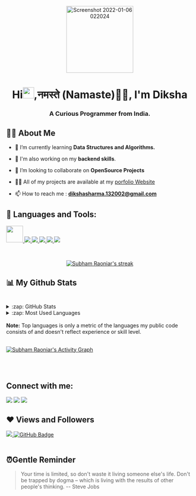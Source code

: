<p align="center">
  <img width="180" alt="Screenshot 2022-01-06 022024" src="https://media1.giphy.com/media/1MSVKRopegDjYONwdF/200w.webp?cid=ecf05e47g707uxc2eilg6rdrnrfv1ueob8w5rx5h6ktrhwl4&rid=200w.webp&ct=g">
 </p>

<h1 align="center">Hi<img src="https://raw.githubusercontent.com/MartinHeinz/MartinHeinz/master/wave.gif" width="30px">,नमस्ते (Namaste)🙏🏻, I'm Diksha</h1>
<h3 align="center">A Curious Programmer from India.</h3>

## 🙋‍♂️ About Me

- 🌱 I’m currently learning **Data Structures and Algorithms.**

- 🌱 I'm also working on my **backend skills**.

- 👯 I’m looking to collaborate on **OpenSource Projects**

- 👨‍💻 All of my projects are available at my <a href=" ">porfolio Website</a>

- 📫 How to reach me : **dikshasharma.132002@gmail.com**

## 🚀 Languages and Tools:

<p align="left"> 
    <a href="https://devdocs.io/cpp/" target="_blank"> <img src="https://img.icons8.com/color/2x/c-plus-plus-logo.png" width="45px"/> </a>
    <a href="https://developer.mozilla.org/en-US/docs/Web/JavaScript" target="_blank"> <img src="https://img.icons8.com/color/48/000000/javascript.png"/> </a> 
    <a href="https://www.w3.org/html/" target="_blank"> <img src="https://img.icons8.com/color/48/000000/html-5.png"/> </a> 
    <a href="https://www.w3schools.com/css/" target="_blank"> <img src="https://img.icons8.com/color/48/000000/css3.png"/> </a> 
    <a href="https://getbootstrap.com" target="_blank"> <img src="https://img.icons8.com/color/48/000000/bootstrap.png"/> </a> 
<!--     <a style="padding-right:8px;" href="https://nodejs.org" target="_blank"> <img src="https://img.icons8.com/color/48/000000/nodejs.png"/> </a> 
    <a style="padding-right:8px;" href="https://www.mysql.com/" target="_blank"> <img src="https://img.icons8.com/fluent/50/000000/mysql-logo.png"/> </a>
    <a href="https://www.mongodb.com/" target="_blank"> <img src="https://raw.githubusercontent.com/devicons/devicon/master/icons/mongodb/mongodb-original-wordmark.svg" alt="mongodb" width="48" height="48"/> </a>  -->
<!--     <a href="https://postman.com" target="_blank"> <img src="https://www.vectorlogo.zone/logos/getpostman/getpostman-icon.svg" alt="postman" width="45" height="45"/> </a>    -->
    <a href="https://git-scm.com/" target="_blank"> <img src="https://img.icons8.com/color/48/000000/git.png"/> </a> 
<!--     <a href="https://expressjs.com" target="_blank"> <img src="https://raw.githubusercontent.com/devicons/devicon/master/icons/express/express-original-wordmark.svg" alt="express" width="40" height="40"/> </a> -->
</p>

<!-- [![React Badge](https://img.shields.io/badge/-React-61DBFB?style=for-the-badge&labelColor=black&logo=react&logoColor=61DBFB)](#)  [![Javascript Badge](https://img.shields.io/badge/-Javascript-F0DB4F?style=for-the-badge&labelColor=black&logo=javascript&logoColor=F0DB4F)](#) [![Typescript Badge](https://img.shields.io/badge/-Typescript-007acc?style=for-the-badge&labelColor=black&logo=typescript&logoColor=007acc)](#) [![Nodejs Badge](https://img.shields.io/badge/-Nodejs-3C873A?style=for-the-badge&labelColor=black&logo=node.js&logoColor=3C873A)](#) [![GraphQL Badge](https://img.shields.io/badge/-GraphQl-e535ab?style=for-the-badge&labelColor=black&logo=node.js&logoColor=e535ab)](#) -->
<br/>

<p align="center">
    <a href="https://github.com/DIK-SHA/github-readme-streak-stats">
        <img title="🔥 Get streak stats for your profile at git.io/streak-stats" alt="Subham Raoniar's streak" src="https://github-readme-streak-stats.herokuapp.com/?user=DIK-SHA&theme=black-ice&hide_border=true&stroke=0000&background=060A0CD0"/>
    </a>
</p>

## 📊 My Github Stats

  <br/>
     <details>
    <summary>:zap: GitHub Stats</summary>
    <a href="https://github.com/DIK-SHA/github-readme-stats"><img alt="Subham Raoniar's Github Stats" src="https://github-readme-stats.vercel.app/api?username=DIK-SHA&show_icons=true&count_private=true&theme=react&hide_border=true&bg_color=0D1117" /></a>
    </details>
    <details>
   <summary>:zap: Most Used Languages</summary>
  <a href="https://github.com/DIK-SHA/github-readme-stats"><img alt="Subham Raoniar's Top Languages" src="https://github-readme-stats.vercel.app/api/top-langs/?username=DIK-SHA&langs_count=8&count_private=true&layout=compact&theme=react&hide_border=true&bg_color=0D1117" /></a>
  </details>
  <br/>
  <b>Note:</b> Top languages is only a metric of the languages my public code consists of and doesn't reflect experience or skill level.


<br/>
<br/>

<a href="https://github.com/DIK-SHA/github-readme-activity-graph"><img alt="Subham Raoniar's Activity Graph" src="https://activity-graph.herokuapp.com/graph?username=DIK-SHA&bg_color=0D1117&color=5BCDEC&line=5BCDEC&point=FFFFFF&hide_border=true" /></a>

<br/>
<br/>


## Connect with me:
<p align="left">

<a href = "https://www.linkedin.com/in/diksha-sharma132002?lipi=urn%3Ali%3Apage%3Ad_flagship3_profile_view_base_contact_details%3BG2ZCNkXuS86b2ey3WTam1Q%3D%3D"><img src="https://img.icons8.com/fluent/48/000000/linkedin.png"/></a>
<a href = "https://twitter.com/DikshaS57248850"><img src="https://img.icons8.com/fluent/48/000000/twitter.png"/></a>
<a href = "https://www.instagram.com/dikshasharma.13.02/"><img src="https://img.icons8.com/fluent/48/000000/instagram-new.png"/></a>

</p>

## ❤ Views and Followers
<a href="https://github.com/DIK-SHA/github-profile-views-counter">
    <img src="https://komarev.com/ghpvc/?username=DIK-SHA">
</a>
<a href="https://github.com/DIK-SHA?tab=followers"><img src="https://img.shields.io/github/followers/DIK-SHA?label=Followers&style=social" alt="GitHub Badge"></a>

<br/>
<br/>

## ⏰Gentle Reminder 

> Your time is limited, so don't waste it living someone else's life. Don't be trapped by dogma – which is living with the results of other people's thinking.
> -- Steve Jobs
